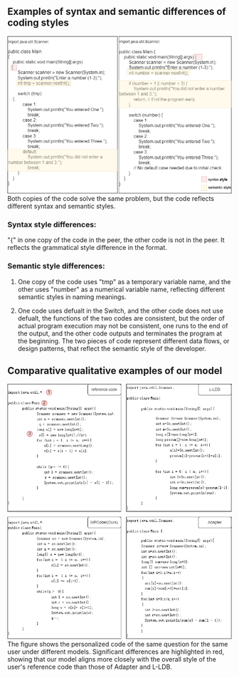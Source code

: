 ## Examples of syntax and semantic differences of coding styles
![image](./Figure/IEexample.png)
Both copies of the code solve the same problem, but the code reflects different syntax and semantic styles.

### Syntax style differences:
"{" in one copy of the code in the peer, the other code is not in the peer. It reflects the grammatical style difference in the format.

### Semantic style differences:
1. One copy of the code uses "tmp" as a temporary variable name, and the other uses "number" as a numerical variable name, reflecting different semantic styles in naming meanings.

2. One code uses defualt in the Switch, and the other code does not use defualt, the functions of the two codes are consistent, but the order of actual program execution may not be consistent, one runs to the end of the output, and the other code outputs and terminates the program at the beginning. The two pieces of code represent different data flows, or design patterns, that reflect the semantic style of the developer.

## Comparative qualitative examples of our model
![image](./Figure/model-example.png)
The figure shows the personalized code of the same question for the same user under different models. Significant differences are highlighted in red, showing that our model aligns more closely with the overall style of the user's reference code than those of Adapter and L-LDB.



